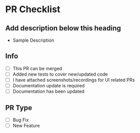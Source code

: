 # PR Checklist

## Add description below this heading

- Sample Description

## Info

- [ ] This PR can be merged
- [ ] Added new tests to cover new/updated code
- [ ] I have attached screenshots/recordings for UI related PRs
- [ ] Documentation update is required
- [ ] Documentation has been updated

## PR Type

- [ ] Bug Fix
- [ ] New Feature